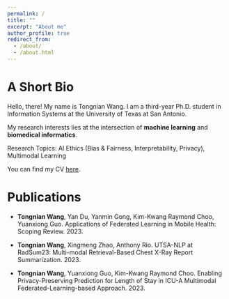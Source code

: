 ```yaml
---
permalink: /
title: ""
excerpt: "About me"
author_profile: true
redirect_from: 
  - /about/
  - /about.html
---
```

A Short Bio
====
Hello, there! My name is Tongnian Wang. I am a third-year Ph.D. student in Information Systems at the University of Texas at San Antonio. 

My research interests lies at the intersection of **machine learning** and **biomedical informatics**.

Research Topics: AI Ethics (Bias & Fairness, Interpretability, Privacy), Multimodal Learning

You can find my CV [here](http://tongnianw.github.io/files/CV_TongnianW_new.pdf).

Publications
====

- **Tongnian Wang**, Yan Du, Yanmin Gong, Kim-Kwang Raymond Choo, Yuanxiong Guo.
    Applications of Federated Learning in Mobile Health: Scoping Review. 2023.

- **Tongnian Wang**, Xingmeng Zhao, Anthony Rio.
    UTSA-NLP at RadSum23: Multi-modal Retrieval-Based Chest X-Ray Report Summarization. 2023.

- **Tongnian Wang**, Yuanxiong Guo, Kim-Kwang Raymond Choo. 
    Enabling Privacy-Preserving Prediction for Length of Stay in ICU-A Multimodal Federated-Learning-based Approach. 2023.


